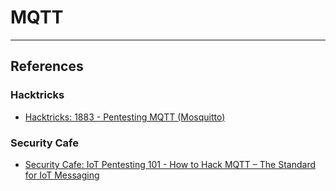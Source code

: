 # MQTT

---
## References

### Hacktricks

- [Hacktricks: 1883 - Pentesting MQTT (Mosquitto)](https://book.hacktricks.wiki/en/network-services-pentesting/1883-pentesting-mqtt-mosquitto.html)

### Security Cafe

- [Security Cafe: IoT Pentesting 101 - How to Hack MQTT – The Standard for IoT Messaging](https://securitycafe.ro/2022/04/08/iot-pentesting-101-how-to-hack-mqtt-the-standard-for-iot-messaging/)
